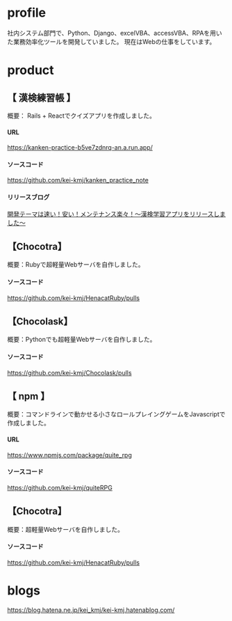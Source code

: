 # profile
社内システム部門で、Python、Django、excelVBA、accessVBA、RPAを用いた業務効率化ツールを開発していました。
現在はWebの仕事をしています。

# product
## 【 漢検練習帳 】  
概要： Rails + Reactでクイズアプリを作成しました。

#### URL
https://kanken-practice-b5ve7zdnrq-an.a.run.app/

#### ソースコード
https://github.com/kei-kmj/kanken_practice_note

#### リリースブログ
[開発テーマは速い！安い！メンテナンス楽々！～漢検学習アプリをリリースしました～](https://kei-kmj.hatenablog.com/draft/entry/i7uIn0z1J15X_f6vz54wvxS5mVY)

## 【Chocotra】
概要：Rubyで超軽量Webサーバを自作しました。

#### ソースコード
https://github.com/kei-kmj/HenacatRuby/pulls

## 【Chocolask】
概要：Pythonでも超軽量Webサーバを自作しました。

#### ソースコード
https://github.com/kei-kmj/Chocolask/pulls

## 【 npm 】
概要：コマンドラインで動かせる小さなロールプレイングゲームをJavascriptで作成しました。

#### URL
https://www.npmjs.com/package/quite_rpg

#### ソースコード
https://github.com/kei-kmj/quiteRPG

## 【Chocotra】
概要：超軽量Webサーバを自作しました。

#### ソースコード
https://github.com/kei-kmj/HenacatRuby/pulls


# blogs
https://blog.hatena.ne.jp/kei_kmj/kei-kmj.hatenablog.com/
